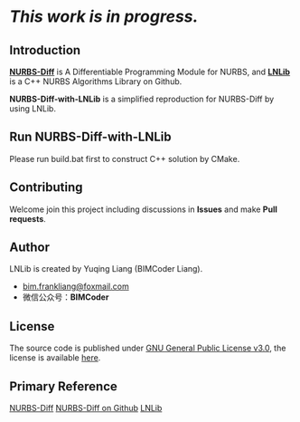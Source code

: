 # ***This work is in progress.***

## Introduction

**[NURBS-Diff]((https://www.sciencedirect.com/science/article/abs/pii/S0010448522000045))** is A Differentiable Programming Module for NURBS, and **[LNLib](https://github.com/BIMCoderLiang/LNLib)** is a C++ NURBS Algorithms Library on Github.

**NURBS-Diff-with-LNLib** is a simplified reproduction for NURBS-Diff by using LNLib.

## Run NURBS-Diff-with-LNLib
Please run build.bat first to construct C++ solution by CMake.

## Contributing
Welcome join this project including discussions in **Issues** and make **Pull requests**.

## Author
LNLib is created by Yuqing Liang (BIMCoder Liang).

- bim.frankliang@foxmail.com
- 微信公众号：**BIMCoder**

## License
The source code is published under [GNU General Public License v3.0](https://www.gnu.org/licenses/), the license is available [here](LICENSE).

## Primary Reference
[NURBS-Diff](https://www.sciencedirect.com/science/article/abs/pii/S0010448522000045)
[NURBS-Diff on Github](https://github.com/anjanadev96/NURBS_Diff)
[LNLib](https://github.com/BIMCoderLiang/LNLib)